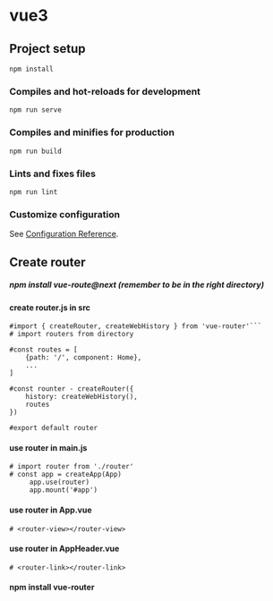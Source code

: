 # vue3

## Project setup
```
npm install
```

### Compiles and hot-reloads for development
```
npm run serve
```

### Compiles and minifies for production
```
npm run build
```

### Lints and fixes files
```
npm run lint
```

### Customize configuration
See [Configuration Reference](https://cli.vuejs.org/config/).

## Create router
##### npm install vue-route@next (remember to be in the right directory)
#### create router.js in src
    #import { createRouter, createWebHistory } from 'vue-router'```
    # import routers from directory
    
    #const routes = [
        {path: '/', component: Home},
        ...
    ]
    
    #const rounter - createRouter({
        history: createWebHistory(),
        routes
    })
        
    #export default router
    
#### use router in main.js
    # import router from './router'
    # const app = createApp(App)
         app.use(router)
         app.mount('#app')
       
#### use router in App.vue
    # <router-view></router-view>
    
#### use router in AppHeader.vue
    # <router-link></router-link>   
    
#### npm install vue-router